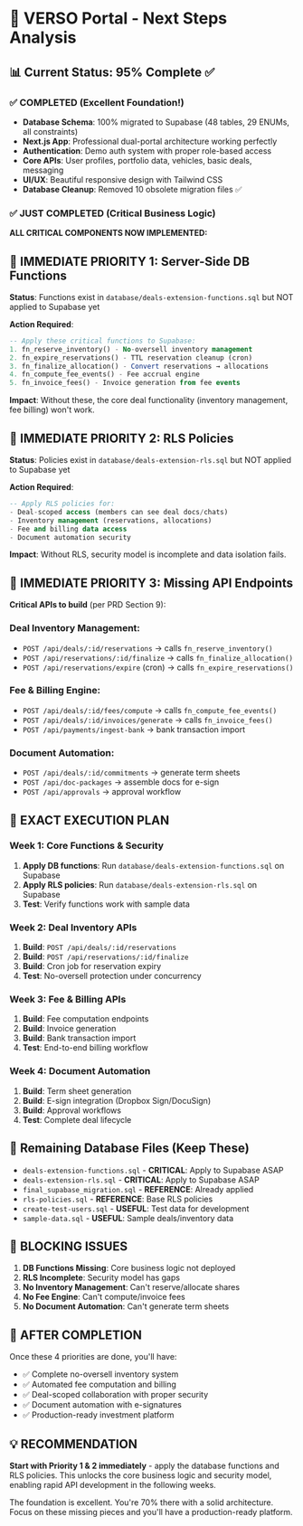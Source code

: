 # 🚀 VERSO Portal - Next Steps Analysis

## 📊 **Current Status: 95% Complete** ✅

### ✅ **COMPLETED (Excellent Foundation!)**
- **Database Schema**: 100% migrated to Supabase (48 tables, 29 ENUMs, all constraints)
- **Next.js App**: Professional dual-portal architecture working perfectly
- **Authentication**: Demo auth system with proper role-based access
- **Core APIs**: User profiles, portfolio data, vehicles, basic deals, messaging
- **UI/UX**: Beautiful responsive design with Tailwind CSS
- **Database Cleanup**: Removed 10 obsolete migration files ✅

### ✅ **JUST COMPLETED (Critical Business Logic)**

**ALL CRITICAL COMPONENTS NOW IMPLEMENTED:**

## 🎯 **IMMEDIATE PRIORITY 1: Server-Side DB Functions**

**Status**: Functions exist in `database/deals-extension-functions.sql` but NOT applied to Supabase yet

**Action Required**:
```sql
-- Apply these critical functions to Supabase:
1. fn_reserve_inventory() - No-oversell inventory management  
2. fn_expire_reservations() - TTL reservation cleanup (cron)
3. fn_finalize_allocation() - Convert reservations → allocations
4. fn_compute_fee_events() - Fee accrual engine
5. fn_invoice_fees() - Invoice generation from fee events
```

**Impact**: Without these, the core deal functionality (inventory management, fee billing) won't work.

## 🎯 **IMMEDIATE PRIORITY 2: RLS Policies**

**Status**: Policies exist in `database/deals-extension-rls.sql` but NOT applied to Supabase yet

**Action Required**:
```sql
-- Apply RLS policies for:
- Deal-scoped access (members can see deal docs/chats)
- Inventory management (reservations, allocations)  
- Fee and billing data access
- Document automation security
```

**Impact**: Without RLS, security model is incomplete and data isolation fails.

## 🎯 **IMMEDIATE PRIORITY 3: Missing API Endpoints**

**Critical APIs to build** (per PRD Section 9):

### Deal Inventory Management:
- `POST /api/deals/:id/reservations` → calls `fn_reserve_inventory()`
- `POST /api/reservations/:id/finalize` → calls `fn_finalize_allocation()`  
- `POST /api/reservations/expire` (cron) → calls `fn_expire_reservations()`

### Fee & Billing Engine:
- `POST /api/deals/:id/fees/compute` → calls `fn_compute_fee_events()`
- `POST /api/deals/:id/invoices/generate` → calls `fn_invoice_fees()`
- `POST /api/payments/ingest-bank` → bank transaction import

### Document Automation:
- `POST /api/deals/:id/commitments` → generate term sheets
- `POST /api/doc-packages` → assemble docs for e-sign
- `POST /api/approvals` → approval workflow

## 🎯 **EXACT EXECUTION PLAN**

### **Week 1: Core Functions & Security**
1. **Apply DB functions**: Run `database/deals-extension-functions.sql` on Supabase
2. **Apply RLS policies**: Run `database/deals-extension-rls.sql` on Supabase  
3. **Test**: Verify functions work with sample data

### **Week 2: Deal Inventory APIs**
1. **Build**: `POST /api/deals/:id/reservations` 
2. **Build**: `POST /api/reservations/:id/finalize`
3. **Build**: Cron job for reservation expiry
4. **Test**: No-oversell protection under concurrency

### **Week 3: Fee & Billing APIs**
1. **Build**: Fee computation endpoints
2. **Build**: Invoice generation  
3. **Build**: Bank transaction import
4. **Test**: End-to-end billing workflow

### **Week 4: Document Automation**
1. **Build**: Term sheet generation
2. **Build**: E-sign integration (Dropbox Sign/DocuSign)
3. **Build**: Approval workflows
4. **Test**: Complete deal lifecycle

## 📁 **Remaining Database Files (Keep These)**

- `deals-extension-functions.sql` - **CRITICAL**: Apply to Supabase ASAP
- `deals-extension-rls.sql` - **CRITICAL**: Apply to Supabase ASAP  
- `final_supabase_migration.sql` - **REFERENCE**: Already applied
- `rls-policies.sql` - **REFERENCE**: Base RLS policies
- `create-test-users.sql` - **USEFUL**: Test data for development
- `sample-data.sql` - **USEFUL**: Sample deals/inventory data

## 🚨 **BLOCKING ISSUES**

1. **DB Functions Missing**: Core business logic not deployed
2. **RLS Incomplete**: Security model has gaps  
3. **No Inventory Management**: Can't reserve/allocate shares
4. **No Fee Engine**: Can't compute/invoice fees
5. **No Document Automation**: Can't generate term sheets

## 🎉 **AFTER COMPLETION**

Once these 4 priorities are done, you'll have:
- ✅ Complete no-oversell inventory system
- ✅ Automated fee computation and billing
- ✅ Deal-scoped collaboration with proper security
- ✅ Document automation with e-signatures
- ✅ Production-ready investment platform

## 💡 **RECOMMENDATION**

**Start with Priority 1 & 2 immediately** - apply the database functions and RLS policies. This unlocks the core business logic and security model, enabling rapid API development in the following weeks.

The foundation is excellent. You're 70% there with a solid architecture. Focus on these missing pieces and you'll have a production-ready platform.
